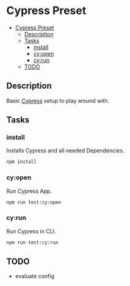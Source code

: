 # Cypress Preset

<!--toc:start-->

- [Cypress Preset](#cypress-preset)
  - [Description](#description)
  - [Tasks](#tasks)
    - [install](#install)
    - [cy:open](#cyopen)
    - [cy:run](#cyrun)
  - [TODO](#todo)
  <!--toc:end-->

## Description

Basic [Cypress](https://docs.cypress.io/) setup to play around with.

## Tasks

### install

Installs Cypress and all needed Dependencies.

```bash
npm install
```

### cy:open

Run Cypress App.

```bash
npm run test:cy:open
```

### cy:run

Run Cypress in CLI.

```bash
npm run test:cy:run
```

## TODO

- evaluate config

